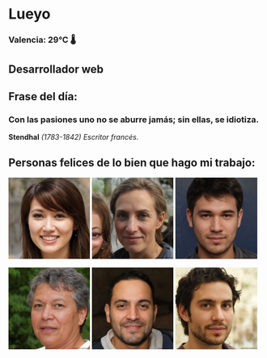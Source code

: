 # Lueyo
### Valencia:  29°C 🌡️
## Desarrollador web
## Frase del día:
<!-- START QUOTE -->
### Con las pasiones uno no se aburre jamás; sin ellas, se idiotiza.
**Stendhal** *(1783-1842) Escritor francés.*
<!-- END QUOTE -->






## Personas felices de lo bien que hago mi trabajo:

<p float="left">
  <img src="src/image_0.png" width="32%" />
  <img src="src/image_1.png" width="32%" /> 
  <img src="src/image_2.png" width="32%" />
</p>
<p float="left">
  <img src="src/image_3.png" width="32%" />
  <img src="src/image_4.png" width="32%" /> 
  <img src="src/image_5.png" width="32%" />
</p>
